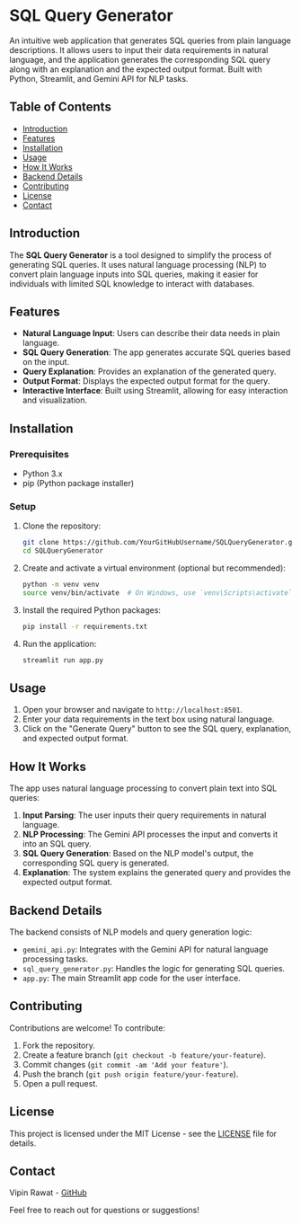 # SQL Query Generator

An intuitive web application that generates SQL queries from plain language descriptions. It allows users to input their data requirements in natural language, and the application generates the corresponding SQL query along with an explanation and the expected output format. Built with Python, Streamlit, and Gemini API for NLP tasks.

## Table of Contents

- [Introduction](#introduction)
- [Features](#features)
- [Installation](#installation)
- [Usage](#usage)
- [How It Works](#how-it-works)
- [Backend Details](#backend-details)
- [Contributing](#contributing)
- [License](#license)
- [Contact](#contact)

## Introduction

The **SQL Query Generator** is a tool designed to simplify the process of generating SQL queries. It uses natural language processing (NLP) to convert plain language inputs into SQL queries, making it easier for individuals with limited SQL knowledge to interact with databases.

## Features

- **Natural Language Input**: Users can describe their data needs in plain language.
- **SQL Query Generation**: The app generates accurate SQL queries based on the input.
- **Query Explanation**: Provides an explanation of the generated query.
- **Output Format**: Displays the expected output format for the query.
- **Interactive Interface**: Built using Streamlit, allowing for easy interaction and visualization.

## Installation

### Prerequisites

- Python 3.x
- pip (Python package installer)

### Setup

1. Clone the repository:
    ```sh
    git clone https://github.com/YourGitHubUsername/SQLQueryGenerator.git
    cd SQLQueryGenerator
    ```

2. Create and activate a virtual environment (optional but recommended):
    ```sh
    python -m venv venv
    source venv/bin/activate  # On Windows, use `venv\Scripts\activate`
    ```

3. Install the required Python packages:
    ```sh
    pip install -r requirements.txt
    ```

4. Run the application:
    ```sh
    streamlit run app.py
    ```

## Usage

1. Open your browser and navigate to `http://localhost:8501`.
2. Enter your data requirements in the text box using natural language.
3. Click on the "Generate Query" button to see the SQL query, explanation, and expected output format.

## How It Works

The app uses natural language processing to convert plain text into SQL queries:

1. **Input Parsing**: The user inputs their query requirements in natural language.
2. **NLP Processing**: The Gemini API processes the input and converts it into an SQL query.
3. **SQL Query Generation**: Based on the NLP model's output, the corresponding SQL query is generated.
4. **Explanation**: The system explains the generated query and provides the expected output format.

## Backend Details

The backend consists of NLP models and query generation logic:

- `gemini_api.py`: Integrates with the Gemini API for natural language processing tasks.
- `sql_query_generator.py`: Handles the logic for generating SQL queries.
- `app.py`: The main Streamlit app code for the user interface.

## Contributing

Contributions are welcome! To contribute:

1. Fork the repository.
2. Create a feature branch (`git checkout -b feature/your-feature`).
3. Commit changes (`git commit -am 'Add your feature'`).
4. Push the branch (`git push origin feature/your-feature`).
5. Open a pull request.

## License

This project is licensed under the MIT License - see the [LICENSE](LICENSE) file for details.

## Contact

Vipin Rawat - [GitHub](https://github.com/YourGitHubUsername)

Feel free to reach out for questions or suggestions!
